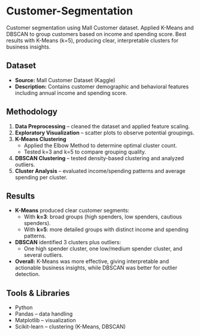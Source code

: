 # Customer-Segmentation
Customer segmentation using Mall Customer dataset. Applied K-Means and DBSCAN to group customers based on income and spending score. Best results with K-Means (k=5), producing clear, interpretable clusters for business insights.
## Dataset  
- **Source:** Mall Customer Dataset (Kaggle)  
- **Description:** Contains customer demographic and behavioral features including annual income and spending score.  

## Methodology  
1. **Data Preprocessing** – cleaned the dataset and applied feature scaling.  
2. **Exploratory Visualization** – scatter plots to observe potential groupings.  
3. **K-Means Clustering**  
   - Applied the Elbow Method to determine optimal cluster count.  
   - Tested k=3 and k=5 to compare grouping quality.  
4. **DBSCAN Clustering** – tested density-based clustering and analyzed outliers.  
5. **Cluster Analysis** – evaluated income/spending patterns and average spending per cluster.  

## Results  
- **K-Means** produced clear customer segments:  
  - With **k=3**: broad groups (high spenders, low spenders, cautious spenders).  
  - With **k=5**: more detailed groups with distinct income and spending patterns.  
- **DBSCAN** identified 3 clusters plus outliers:  
  - One high spender cluster, one low/medium spender cluster, and several outliers.  
- **Overall:** K-Means was more effective, giving interpretable and actionable business insights, while DBSCAN was better for outlier detection.  

## Tools & Libraries  
- Python  
- Pandas – data handling  
- Matplotlib – visualization  
- Scikit-learn – clustering (K-Means, DBSCAN)  
